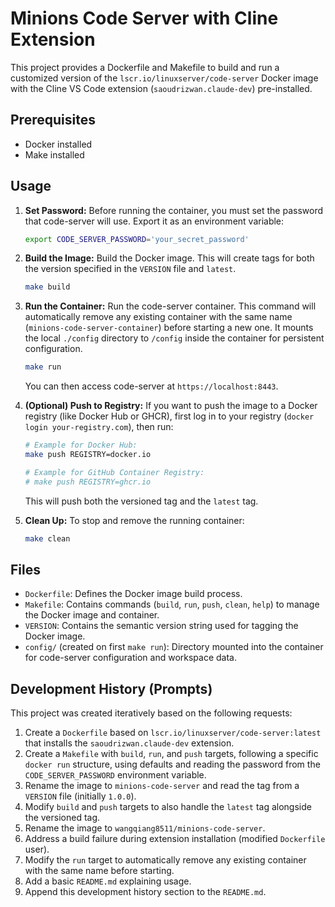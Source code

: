 # Minions Code Server with Cline Extension

This project provides a Dockerfile and Makefile to build and run a customized version of the `lscr.io/linuxserver/code-server` Docker image with the Cline VS Code extension (`saoudrizwan.claude-dev`) pre-installed.

## Prerequisites

- Docker installed
- Make installed

## Usage

1.  **Set Password:** Before running the container, you must set the password that code-server will use. Export it as an environment variable:
    ```bash
    export CODE_SERVER_PASSWORD='your_secret_password'
    ```

2.  **Build the Image:** Build the Docker image. This will create tags for both the version specified in the `VERSION` file and `latest`.
    ```bash
    make build
    ```

3.  **Run the Container:** Run the code-server container. This command will automatically remove any existing container with the same name (`minions-code-server-container`) before starting a new one. It mounts the local `./config` directory to `/config` inside the container for persistent configuration.
    ```bash
    make run
    ```
    You can then access code-server at `https://localhost:8443`.

4.  **(Optional) Push to Registry:** If you want to push the image to a Docker registry (like Docker Hub or GHCR), first log in to your registry (`docker login your-registry.com`), then run:
    ```bash
    # Example for Docker Hub:
    make push REGISTRY=docker.io

    # Example for GitHub Container Registry:
    # make push REGISTRY=ghcr.io
    ```
    This will push both the versioned tag and the `latest` tag.

5.  **Clean Up:** To stop and remove the running container:
    ```bash
    make clean
    ```

## Files

-   `Dockerfile`: Defines the Docker image build process.
-   `Makefile`: Contains commands (`build`, `run`, `push`, `clean`, `help`) to manage the Docker image and container.
-   `VERSION`: Contains the semantic version string used for tagging the Docker image.
-   `config/` (created on first `make run`): Directory mounted into the container for code-server configuration and workspace data.

## Development History (Prompts)

This project was created iteratively based on the following requests:

1.  Create a `Dockerfile` based on `lscr.io/linuxserver/code-server:latest` that installs the `saoudrizwan.claude-dev` extension.
2.  Create a `Makefile` with `build`, `run`, and `push` targets, following a specific `docker run` structure, using defaults and reading the password from the `CODE_SERVER_PASSWORD` environment variable.
3.  Rename the image to `minions-code-server` and read the tag from a `VERSION` file (initially `1.0.0`).
4.  Modify `build` and `push` targets to also handle the `latest` tag alongside the versioned tag.
5.  Rename the image to `wangqiang8511/minions-code-server`.
6.  Address a build failure during extension installation (modified `Dockerfile` user).
7.  Modify the `run` target to automatically remove any existing container with the same name before starting.
8.  Add a basic `README.md` explaining usage.
9.  Append this development history section to the `README.md`.
